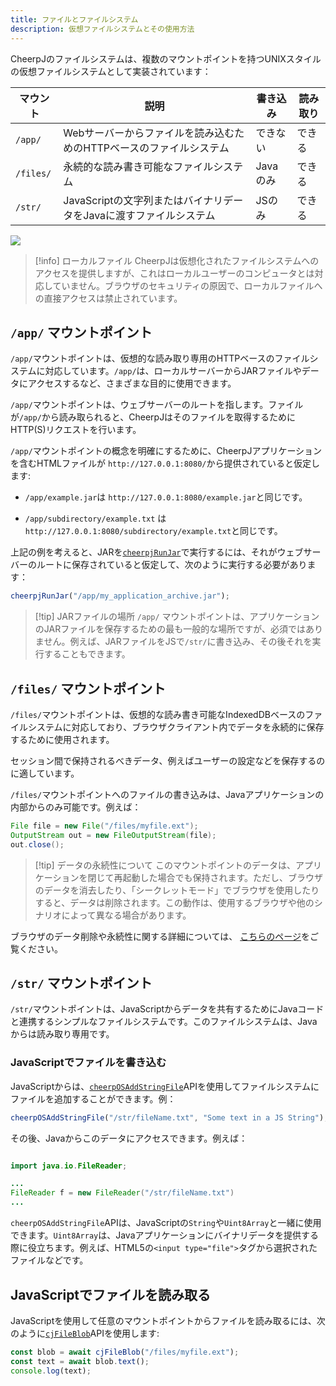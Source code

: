 ```yaml
---
title: ファイルとファイルシステム
description: 仮想ファイルシステムとその使用方法
---
```


CheerpJのファイルシステムは、複数のマウントポイントを持つUNIXスタイルの仮想ファイルシステムとして実装されています：

| マウント  | 説明                                                                | 書き込み | 読み取り |
| --------- | ------------------------------------------------------------------- | -------- | -------- |
| `/app/`   | Webサーバーからファイルを読み込むためのHTTPベースのファイルシステム | できない | できる   |
| `/files/` | 永続的な読み書き可能なファイルシステム                              | Javaのみ | できる   |
| `/str/`   | JavaScriptの文字列またはバイナリデータをJavaに渡すファイルシステム  | JSのみ   | できる   |

![](/docs/cheerpj3/assets/filesystem.png)

> [!info] ローカルファイル
> CheerpJは仮想化されたファイルシステムへのアクセスを提供しますが、これはローカルユーザーのコンピュータとは対応していません。ブラウザのセキュリティの原因で、ローカルファイルへの直接アクセスは禁止されています。

## `/app/` マウントポイント

`/app/`マウントポイントは、仮想的な読み取り専用のHTTPベースのファイルシステムに対応しています。`/app/`は、ローカルサーバーからJARファイルやデータにアクセスするなど、さまざまな目的に使用できます。

`/app/`マウントポイントは、ウェブサーバーのルートを指します。ファイルが`/app/`から読み取られると、CheerpJはそのファイルを取得するためにHTTP(S)リクエストを行います。

`/app/`マウントポイントの概念を明確にするために、CheerpJアプリケーションを含むHTMLファイルが `http://127.0.0.1:8080/`から提供されていると仮定します:

- `/app/example.jar`は `http://127.0.0.1:8080/example.jar`と同じです。

- `/app/subdirectory/example.txt` は `http://127.0.0.1:8080/subdirectory/example.txt`と同じです。

上記の例を考えると、JARを[`cheerpjRunJar`]で実行するには、それがウェブサーバーのルートに保存されていると仮定して、次のように実行する必要があります：

```js
cheerpjRunJar("/app/my_application_archive.jar");
```

> [!tip] JARファイルの場所
> `/app/` マウントポイントは、アプリケーションのJARファイルを保存するための最も一般的な場所ですが、必須ではありません。例えば、JARファイルをJSで`/str/`に書き込み、その後それを実行することもできます。

## `/files/` マウントポイント

`/files/`マウントポイントは、仮想的な読み書き可能なIndexedDBベースのファイルシステムに対応しており、ブラウザクライアント内でデータを永続的に保存するために使用されます。

セッション間で保持されるべきデータ、例えばユーザーの設定などを保存するのに適しています。

`/files/`マウントポイントへのファイルの書き込みは、Javaアプリケーションの内部からのみ可能です。例えば：

```java
File file = new File("/files/myfile.ext");
OutputStream out = new FileOutputStream(file);
out.close();
```

> [!tip] データの永続性について
> このマウントポイントのデータは、アプリケーションを閉じて再起動した場合でも保持されます。ただし、ブラウザのデータを消去したり、「シークレットモード」でブラウザを使用したりすると、データは削除されます。この動作は、使用するブラウザや他のシナリオによって異なる場合があります。

ブラウザのデータ削除や永続性に関する詳細については、 [こちらのページ](https://developer.mozilla.org/en-US/docs/Web/API/Storage_API/Storage_quotas_and_eviction_criteria#when_is_data_evicted)をご覧ください。

## `/str/` マウントポイント

`/str/`マウントポイントは、JavaScriptからデータを共有するためにJavaコードと連携するシンプルなファイルシステムです。このファイルシステムは、Javaからは読み取り専用です。

### JavaScriptでファイルを書き込む

JavaScriptからは、[`cheerpOSAddStringFile`]APIを使用してファイルシステムにファイルを追加することができます。例：

```js
cheerpOSAddStringFile("/str/fileName.txt", "Some text in a JS String");
```

その後、Javaからこのデータにアクセスできます。例えば：

```java

import java.io.FileReader;

...
FileReader f = new FileReader("/str/fileName.txt")
...

```

`cheerpOSAddStringFile`APIは、JavaScriptの`String`や`Uint8Array`と一緒に使用できます。`Uint8Array`は、Javaアプリケーションにバイナリデータを提供する際に役立ちます。例えば、HTML5の`<input type="file">`タグから選択されたファイルなどです。

## JavaScriptでファイルを読み取る

JavaScriptを使用して任意のマウントポイントからファイルを読み取るには、次のように[`cjFileBlob`]APIを使用します:

```js
const blob = await cjFileBlob("/files/myfile.ext");
const text = await blob.text();
console.log(text);
```

[`cjFileBlob`]: /docs/ja/reference/cjFileBlob
[`cheerpjRunJar`]: /docs/ja/reference/cheerpjRunJar
[`cheerpOSAddStringFile`]: /docs/ja/reference/cheerpOSAddStringFile

